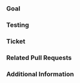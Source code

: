 ### Goal

<!-- What are the goals of this pull request? -->

### Testing

<!-- How was this pull request tested? -->

### Ticket

<!-- The issue this pull request addresses, you can type #issue_number -->

### Related Pull Requests

<!-- List any related pull requests -->

### Additional Information

<!-- Any additional information you think is relevant -->
